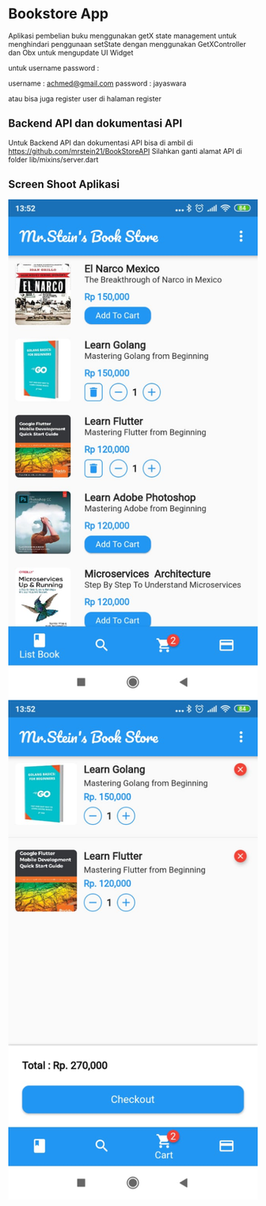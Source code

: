 # Bookstore App

Aplikasi pembelian buku menggunakan  getX state management
untuk menghindari penggunaan setState dengan menggunakan GetXController
 dan Obx untuk mengupdate UI Widget

 untuk username password  :

 username : achmed@gmail.com
 password : jayaswara

 atau bisa juga register user di halaman register

## Backend API dan dokumentasi API

Untuk Backend API dan dokumentasi API bisa di ambil di https://github.com/mrstein21/BookStoreAPI
Silahkan ganti alamat API di folder lib/mixins/server.dart


## Screen Shoot Aplikasi
 ![](images/home2.jpeg)
 ![](images/home1.jpeg)






